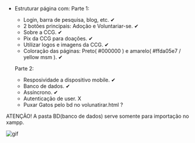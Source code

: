 - Estruturar página com:
  Parte 1:
  - Login, barra de pesquisa, blog, etc. ✔
  - 2 botões principais: Adoção e Voluntariar-se. ✔
  - Sobre a CCG. ✔
  - Pix da CCG para doações. ✔
  - Utilizar logos e imagens da CCG. ✔
  - Coloração das páginas: Preto( #000000 ) e amarelo( #ffda05e7 / yellow msm ). ✔

  Parte 2:
  - Resposividade a dispositivo mobile. ✔
  - Banco de dados. ✔
  - Assíncrono. ✔
  - Autenticação de user. X
  - Puxar Gatos pelo bd no volunatirar.html ?

ATENÇÃO!
A pasta BD(banco de dados) serve somente para importação no xampp.

![gif](https://media.tenor.com/tOibXXzrc-wAAAAM/nice.gif)
